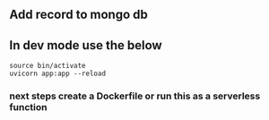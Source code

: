 ## Add record to mongo db

## In dev mode use the below

````
source bin/activate
uvicorn app:app --reload

````

### next steps create a Dockerfile or run this as a serverless function